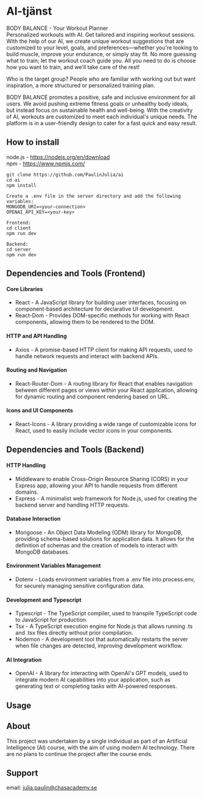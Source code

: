 # AI-tjänst

BODY BALANCE - Your Workout Planner  
Personalized workouts with AI. Get tailored and inspiring workout sessions. With the help of our AI, we create unique workout suggestions that are customized to your level, goals, and preferences—whether you're looking to build muscle, improve your endurance, or simply stay fit. No more guessing what to train; let the workout coach guide you. All you need to do is choose how you want to train, and we'll take care of the rest!

Who is the target group? People who are familiar with working out but want inspiration, a more structured or personalized training plan.

BODY BALANCE promotes a positive, safe and inclusive environment for all users. We avoid pushing extreme fitness goals or unhealthy body ideals, but instead focus on sustainable health and well-being. With the creativity of AI, workouts are customized to meet each individual's unique needs. The platform is in a user-friendly design to cater for a fast quick and easy result.

## How to install

node.js - https://nodejs.org/en/download  
npm - https://www.npmjs.com/

```
git clone https://github.com/PaulinJulia/ai
cd ai
npm install

Create a .env file in the server directory and add the following variables:
MONGODB_URI=<your-connection>
OPENAI_API_KEY=<your-key>

Frontend:
cd client
npm run dev

Backend:
cd server
npm run dev
```

## Dependencies and Tools (Frontend)

#### Core Libraries

- React - A JavaScript library for building user interfaces, focusing on component-based architecture for declarative UI development.
- React-Dom - Provides DOM-specific methods for working with React components, allowing them to be rendered to the DOM.

#### HTTP and API Handling

- Axios - A promise-based HTTP client for making API requests, used to handle network requests and interact with backend APIs.

#### Routing and Navigation

- React-Router-Dom - A routing library for React that enables navigation between different pages or views within your React application, allowing for dynamic routing and component rendering based on URL.

#### Icons and UI Components

- React-Icons - A library providing a wide range of customizable icons for React, used to easily include vector icons in your components.

## Dependencies and Tools (Backend)

#### HTTP Handling

- Middleware to enable Cross-Origin Resource Sharing (CORS) in your Express app, allowing your API to handle requests from different domains.
- Express - A minimalist web framework for Node.js, used for creating the backend server and handling HTTP requests.

#### Database Interaction

- Mongoose - An Object Data Modeling (ODM) library for MongoDB, providing schema-based solutions for application data. It allows for the definition of schemas and the creation of models to interact with MongoDB databases.

#### Environment Variables Management

- Dotenv - Loads environment variables from a .env file into process.env, for securely managing sensitive configuration data.

#### Development and Typescript

- Typescript - The TypeScript compiler, used to transpile TypeScript code to JavaScript for production.
- Tsx - A TypeScript execution engine for Node.js that allows running .ts and .tsx files directly without prior compilation.
- Nodemon - A development tool that automatically restarts the server when file changes are detected, improving development workflow.

#### AI Integration

- OpenAI - A library for interacting with OpenAI's GPT models, used to integrate modern AI capabilities into your application, such as generating text or completing tasks with AI-powered responses.

## Usage



## About

This project was undertaken by a single individual as part of an Artificial Intelligence (AI) course, with the aim of using modern AI technology. There are no plans to continue the project after the course ends.

## Support

email: julia.paulin@chasacademy.se
